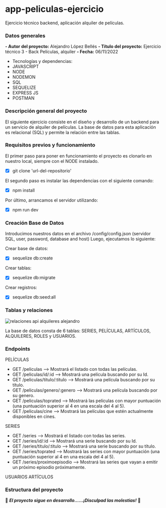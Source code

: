 # app-peliculas-ejercicio
Ejercicio técnico backend, aplicación alquiler de películas. 

### Datos generales

**- Autor del proyecto:** Alejandro López Bellés
**- Título del proyecto:** Ejercicio técnico 3 - Back Películas, alquiler
**- Fecha:** 06/11/2022

- Tecnologías y dependencias: 
 - JAVASCRIPT
 - NODE
 - NODEMON
 - SQL
 - SEQUELIZE
 - EXPRESS JS
 - POSTMAN

### Descripción general del proyecto 

El siguiente ejercicio consiste en el diseño y desarrollo de un backend para un servicio de alquiler de películas. La base de datos para esta aplicación es relacional (SQL) y permite la relación entre las tablas. 


### Requisitos previos y funcionamiento 

El primer paso para poner en funcionamiento el proyecto es clonarlo en nuestro local, siempre con el NODE instalado. 

- [x] git clone 'url-del-repositorio'

El segundo paso es instalar las dependencias con el siguiente comando: 

- [x] npm install

Por último, arrancamos el servidor utilizando: 

- [x] npm run dev


### Creación Base de  Datos

Introducimos nuestros datos en el archivo /config/config.json (servidor SQL, user, password, database and host) Luego, ejecutamos lo siguiente:

Crear base de datos:

- [x] sequelize db:create

Crear tablas:

- [x] sequelize db:migrate

Crear registros:

- [x] sequelize db:seed:all


### Tablas y relaciones


![relaciones api alquileres alejandro](https://user-images.githubusercontent.com/113507322/201548439-c041e31d-3ac8-4bbb-98a9-588b4d46e127.png)

La base de datos consta de 6 tablas: SERIES, PELÍCULAS, ARTÍCULOS, ALQUILERES, ROLES y USUARIOS.


### Endpoints

PELÍCULAS
- GET /peliculas --> Mostrará el listado con todas las películas.
- GET /peliculas/id/:id --> Mostrará una película buscando por su Id.
- GET /peliculas/titulo/:titulo --> Mostrará una película buscando por su título.
- GET /peliculas/genero/:genero --> Mostrará una película buscando por su genero.
- GET /peliculas/toprated --> Mostrará las películas con mayor puntuación (una puntuación superior al 4 en una escala del 4 al 5).
- GET /peliculas/cine --> Mostrará las películas que estén actualmente disponibles en cines.

SERIES
- GET /series --> Mostrará el listado con todas las series.
- GET /series/id/:id --> Mostrará una serie buscando por su Id.
- GET /series/titulo/:titulo --> Mostrará una serie buscando por su título.
- GET /series/toprated --> Mostrará las series con mayor puntuación (una puntuación superior al 4 en una escala del 4 al 5).
- GET /series/proximoepisodio --> Mostrará las series que vayan a emitir un próximo episodio próximamente.

USUARIOS
ARTÍCULOS




### Estructura del proyecto




🔧 ***El proyecto sigue en desarrollo......¡Disculpad las molestias!***  🔧

